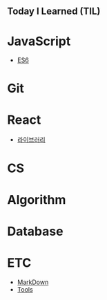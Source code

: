 ## Today I Learned (TIL)

# JavaScript
 - [ES6](JavaScript\ES6.md)
# Git

# React
 - [라이브러리](React\라이브러리.md)
# CS

# Algorithm

# Database

# ETC
 - [MarkDown](ETC\MarkDown.md)
 - [Tools](ETC\유용한-TooL.md)